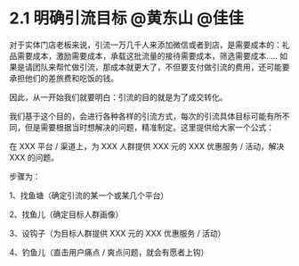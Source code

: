 # 2.1 明确引流目标 @黄东山 @佳佳

对于实体门店老板来说，引流一万几千人来添加微信或者到店，是需要成本的：礼品需要成本，激励需要成本，承载这批流量的接待需要成本，筛选需要成本..... 如果是请团队来帮忙做引流，那成本就更大了，不但要支付做引流的费用，还可能要承担他们的差旅费和吃饭的钱。

因此，从一开始我们就要明白：引流的目的就是为了成交转化。

我们基于这个目的，会进行各种各样的引流方式，每次的引流具体目标可能有所不同，但是需要根据当时想解决的问题，精准制定。这里提供给大家一个公式：

在 XXX 平台 / 渠道上，为 XXX 人群提供 XXX 元的 XXX 优惠服务 / 活动，解决 XXX 的问题。

步骤为：

1、找鱼塘（确定引流的某一个或某几个平台）

2、找鱼儿（确定目标人群画像）

3、设钩子（为目标人群提供 XXX 元的 XXX 优惠服务 / 活动）

4、钓鱼儿（直击用户痛点 / 爽点问题，就会有愿者上钩）